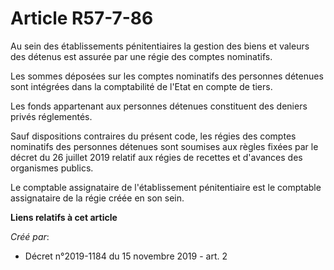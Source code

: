 # Article R57-7-86

Au sein des établissements pénitentiaires la gestion des biens et valeurs des détenus est assurée par une régie des comptes
nominatifs.

Les sommes déposées sur les comptes nominatifs des personnes détenues sont intégrées dans la comptabilité de l'Etat en compte
de tiers.

Les fonds appartenant aux personnes détenues constituent des deniers privés réglementés.

Sauf dispositions contraires du présent code, les régies des comptes nominatifs des personnes détenues sont soumises aux
règles fixées par le décret du 26 juillet 2019 relatif aux régies de recettes et d'avances des organismes publics.

Le comptable assignataire de l'établissement pénitentiaire est le comptable assignataire de la régie créée en son sein.

**Liens relatifs à cet article**

_Créé par_:

  - Décret n°2019-1184 du 15 novembre 2019 - art. 2
